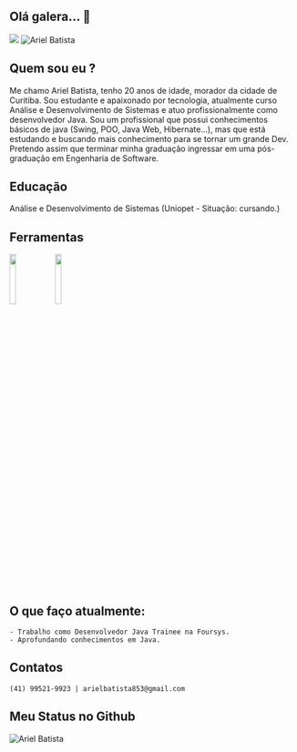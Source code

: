 ## Olá galera... 👋

<a href="https://www.linkedin.com/in/ariel-batista-ba4000190"><img src="https://img.shields.io/badge/--linkedin?label=LinkedIn&logo=LinkedIn&style=social"/></a> <img src="https://komarev.com/ghpvc/?username=arielbat19&label=Profile%20views&color=0e75b6&style=social" alt="Ariel Batista" />


## Quem sou eu ?

Me chamo Ariel Batista, tenho 20 anos de idade, morador da cidade de Curitiba. Sou estudante e apaixonado por tecnologia, atualmente curso Análise e Desenvolvimento de Sistemas e atuo profissionalmente como desenvolvedor Java. Sou um profissional que possui conhecimentos básicos de java (Swing, POO, Java Web, Hibernate...), mas que está estudando e buscando mais conhecimento para se tornar um grande Dev. Pretendo assim que terminar minha graduação ingressar em uma pós-graduação em Engenharia de Software.

## Educação

 Análise e Desenvolvimento de Sistemas (Uniopet - Situação: cursando.)

## Ferramentas

<code><img width="15%" src="https://www.vectorlogo.zone/logos/java/java-ar21.svg"></code> <code><img width="15%" src="https://www.vectorlogo.zone/logos/w3_html5/w3_html5-ar21.svg"></code>

## O que faço atualmente:

    - Trabalho como Desenvolvedor Java Trainee na Foursys.
    - Aprofundando conhecimentos em Java.

## Contatos

    (41) 99521-9923 | arielbatista853@gmail.com

## Meu Status no Github

<img align="center" src="https://github-readme-stats.vercel.app/api?username=arielbat19&show_icons=true&locale=en" alt="Ariel Batista" />



